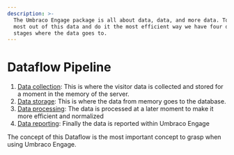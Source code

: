 ```yaml
---
description: >-
  The Umbraco Engage package is all about data, data, and more data. To make the
  most out of this data and do it the most efficient way we have four different
  stages where the data goes to.
---
```


# Dataflow Pipeline

1. [Data collection](data-collection.md): This is where the visitor data is collected and stored for a moment in the memory of the server.
2. [Data storage](data-storage.md): This is where the data from memory goes to the database.
3. [Data processing](data-parsing.md): The data is processed at a later moment to make it more efficient and normalized
4. [Data reporting](reporting.md): Finally the data is reported within Umbraco Engage

The concept of this Dataflow is the most important concept to grasp when using Umbraco Engage.
